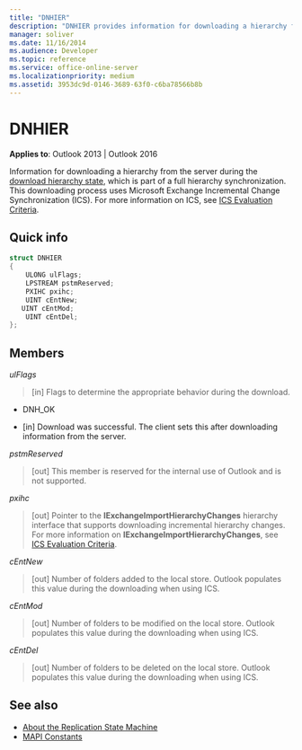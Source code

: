 ```yaml
---
title: "DNHIER"
description: "DNHIER provides information for downloading a hierarchy from the server during the download hierarchy state, which is part of a full hierarchy synchronization."
manager: soliver
ms.date: 11/16/2014
ms.audience: Developer
ms.topic: reference
ms.service: office-online-server
ms.localizationpriority: medium
ms.assetid: 3953dc9d-0146-3689-63f0-c6ba78566b8b
---
```


# DNHIER

**Applies to**: Outlook 2013 | Outlook 2016
  
Information for downloading a hierarchy from the server during the [download hierarchy state](download-hierarchy-state.md), which is part of a full hierarchy synchronization. This downloading process uses Microsoft Exchange Incremental Change Synchronization (ICS). For more information on ICS, see [ICS Evaluation Criteria](https://msdn.microsoft.com/library/aa579252%28EXCHG.80%29.aspx).
  
## Quick info

```cpp
struct DNHIER 
{ 
    ULONG ulFlags; 
    LPSTREAM pstmReserved; 
    PXIHC pxihc; 
    UINT cEntNew; 
   UINT cEntMod; 
    UINT cEntDel; 
};
```

## Members

_ulFlags_
  
> [in] Flags to determine the appropriate behavior during the download.

- DNH_OK

- [in] Download was successful. The client sets this after downloading information from the server.

_pstmReserved_
  
> [out] This member is reserved for the internal use of Outlook and is not supported.

_pxihc_
  
> [out] Pointer to the **IExchangeImportHierarchyChanges** hierarchy interface that supports downloading incremental hierarchy changes. For more information on **IExchangeImportHierarchyChanges**, see [ICS Evaluation Criteria](https://msdn.microsoft.com/library/aa579252%28EXCHG.80%29.aspx).

_cEntNew_
  
> [out] Number of folders added to the local store. Outlook populates this value during the downloading when using ICS.

_cEntMod_
  
> [out] Number of folders to be modified on the local store. Outlook populates this value during the downloading when using ICS.

_cEntDel_
  
> [out] Number of folders to be deleted on the local store. Outlook populates this value during the downloading when using ICS.

## See also

- [About the Replication State Machine](about-the-replication-state-machine.md)
- [MAPI Constants](mapi-constants.md)
